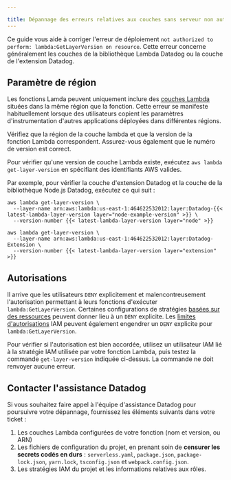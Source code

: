 ```yaml
---

title: Dépannage des erreurs relatives aux couches sans serveur non autorisées
---
```

Ce guide vous aide à corriger l'erreur de déploiement `not authorized to perform: lambda:GetLayerVersion on resource`. Cette erreur concerne généralement les couches de la bibliothèque Lambda Datadog ou la couche de l'extension Datadog.

## Paramètre de région
Les fonctions Lamda peuvent uniquement inclure des [couches Lambda][1] situées dans la même région que la fonction. Cette erreur se manifeste habituellement lorsque des utilisateurs copient les paramètres d'instrumentation d'autres applications déployées dans différentes régions.

Vérifiez que la région de la couche lambda et que la version de la fonction Lambda correspondent. Assurez-vous également que le numéro de version est correct.

Pour vérifier qu'une version de couche Lambda existe, exécutez `aws lambda get-layer-version` en spécifiant des identifiants AWS valides.

Par exemple, pour vérifier la couche d'extension Datadog et la couche de la bibliothèque Node.js Datadog, exécutez ce qui suit :
```
aws lambda get-layer-version \
  --layer-name arn:aws:lambda:us-east-1:464622532012:layer:Datadog-{{< latest-lambda-layer-version layer="node-example-version" >}} \
  --version-number {{< latest-lambda-layer-version layer="node" >}}

aws lambda get-layer-version \
  --layer-name arn:aws:lambda:us-east-1:464622532012:layer:Datadog-Extension \
  --version-number {{< latest-lambda-layer-version layer="extension" >}}
```

## Autorisations
Il arrive que les utilisateurs `DENY` explicitement et malencontreusement l'autorisation permettant à leurs fonctions d'exécuter `lambda:GetLayerVersion`. Certaines configurations de stratégies [basées sur des ressources][2] peuvent donner lieu à un `DENY` explicite. Les [
limites d'autorisations][3] IAM peuvent également engendrer un `DENY` explicite pour `lambda:GetLayerVersion`.

Pour vérifier si l'autorisation est bien accordée, utilisez un utilisateur IAM lié à la stratégie IAM utilisée par votre fonction Lambda, puis testez la commande `get-layer-version` indiquée ci-dessus. La commande ne doit renvoyer aucune erreur.

## Contacter l'assistance Datadog

Si vous souhaitez faire appel à l'équipe d'assistance Datadog pour poursuivre votre dépannage, fournissez les éléments suivants dans votre ticket :

1. Les couches Lambda configurées de votre fonction (nom et version, ou ARN)
2. Les fichiers de configuration du projet, en prenant soin de **censurer les secrets codés en durs** : `serverless.yaml`, `package.json`, `package-lock.json`, `yarn.lock`, `tsconfig.json` et `webpack.config.json`.
3. Les stratégies IAM du projet et les informations relatives aux rôles.

[1]: https://docs.aws.amazon.com/lambda/latest/dg/gettingstarted-package.html#gettingstarted-package-layers
[2]: https://docs.aws.amazon.com/IAM/latest/UserGuide/reference_policies_evaluation-logic.html
[3]: https://docs.aws.amazon.com/IAM/latest/UserGuide/access_policies_boundaries.html
